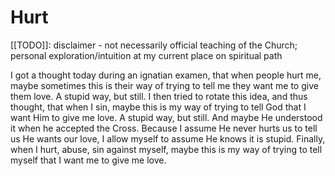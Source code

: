 # Hurt

[[TODO]]: disclaimer - not necessarily official teaching of the Church; personal exploration/intuition at my current place on spiritual path

I got a thought today
during an ignatian examen,
that when people hurt me,
maybe sometimes this is their way
of trying to tell me
they want me to give them love.
A stupid way, but still.
I then tried to rotate this idea,
and thus thought,
that when I sin,
maybe this is my way
of trying to tell God
that I want Him to give me love.
A stupid way, but still.
And maybe He understood it when he accepted the Cross.
Because I assume He never hurts us to tell us He wants our love,
I allow myself to assume He knows it is stupid.
Finally,
when I hurt, abuse, sin against myself,
maybe this is my way
of trying to tell myself
that I want me to give me love.
